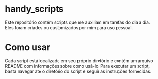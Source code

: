 # handy_scripts
Este repositório contém scripts que me auxiliam em tarefas do dia a dia. Eles foram criados ou customizados por mim para uso pessoal.
# Como usar
Cada script está localizado em seu próprio diretório e contém um arquivo README com informações sobre como usá-lo. Para executar um script, basta navegar até o diretório do script e seguir as instruções fornecidas.

